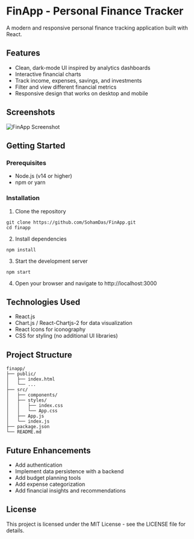 # FinApp - Personal Finance Tracker

A modern and responsive personal finance tracking application built with React.

## Features

- Clean, dark-mode UI inspired by analytics dashboards
- Interactive financial charts
- Track income, expenses, savings, and investments
- Filter and view different financial metrics
- Responsive design that works on desktop and mobile

## Screenshots

![FinApp Screenshot](https://via.placeholder.com/800x450.png?text=FinApp+Dashboard)

## Getting Started

### Prerequisites

- Node.js (v14 or higher)
- npm or yarn

### Installation

1. Clone the repository

```
git clone https://github.com/SohamDas/FinApp.git
cd finapp
```

2. Install dependencies

```
npm install
```

3. Start the development server

```
npm start
```

4. Open your browser and navigate to http://localhost:3000

## Technologies Used

- React.js
- Chart.js / React-Chartjs-2 for data visualization
- React Icons for iconography
- CSS for styling (no additional UI libraries)

## Project Structure

```
finapp/
├── public/
│   ├── index.html
│   └── ...
├── src/
│   ├── components/
│   ├── styles/
│   │   ├── index.css
│   │   └── App.css
│   ├── App.js
│   └── index.js
├── package.json
└── README.md
```

## Future Enhancements

- Add authentication
- Implement data persistence with a backend
- Add budget planning tools
- Add expense categorization
- Add financial insights and recommendations

## License

This project is licensed under the MIT License - see the LICENSE file for details.

